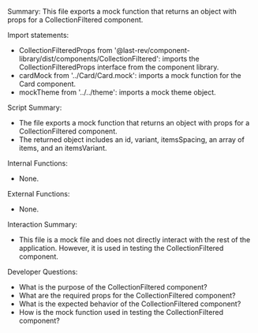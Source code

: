 Summary:
This file exports a mock function that returns an object with props for a CollectionFiltered component.

Import statements:
- CollectionFilteredProps from '@last-rev/component-library/dist/components/CollectionFiltered': imports the CollectionFilteredProps interface from the component library.
- cardMock from '../Card/Card.mock': imports a mock function for the Card component.
- mockTheme from '../../theme': imports a mock theme object.

Script Summary:
- The file exports a mock function that returns an object with props for a CollectionFiltered component.
- The returned object includes an id, variant, itemsSpacing, an array of items, and an itemsVariant.

Internal Functions:
- None.

External Functions:
- None.

Interaction Summary:
- This file is a mock file and does not directly interact with the rest of the application. However, it is used in testing the CollectionFiltered component.

Developer Questions:
- What is the purpose of the CollectionFiltered component?
- What are the required props for the CollectionFiltered component?
- What is the expected behavior of the CollectionFiltered component?
- How is the mock function used in testing the CollectionFiltered component?